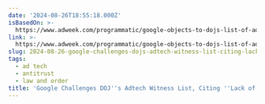 ```yaml
---
date: '2024-08-26T18:55:18.000Z'
isBasedOn: >-
  https://www.adweek.com/programmatic/google-objects-to-dojs-list-of-adtech-vet-witnesses-claiming-lack-of-personal-knowledge/
link: >-
  https://www.adweek.com/programmatic/google-objects-to-dojs-list-of-adtech-vet-witnesses-claiming-lack-of-personal-knowledge/
slug: 2024-08-26-google-challenges-dojs-adtech-witness-list-citing-lack-of-knowledge
tags:
  - ad tech
  - antitrust
  - law and order
title: 'Google Challenges DOJ''s Adtech Witness List, Citing ''Lack of Knowledge'
---
```

 
